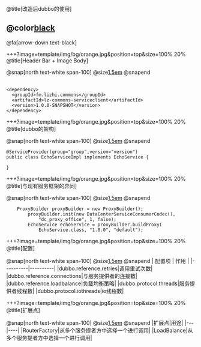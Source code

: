 @title[改造后dubbo的使用]

## @color[black](改造后dubbo的使用)

@fa[arrow-down text-black]


+++?image=template/img/bg/orange.jpg&position=top&size=100% 20%
@title[Header Bar + Image Body]

@snap[north text-white span-100]
@size[1.5em](依赖)
@snapend
<br><br>
```
<dependency>
  <groupId>fm.lizhi.commons</groupId>
  <artifactId>lz-commons-serviceclient</artifactId>
  <version>1.0.0-SNAPSHOT</version>
</dependency>
```

+++?image=template/img/bg/orange.jpg&position=top&size=100% 20%
@title[dubbo的架构]

@snap[north text-white span-100]
@size[1.5em](服务提供者)
@snapend
```
@ServiceProvider(group="group",version="version")
public class EchoServiceImpl implements EchoService {

}
```

+++?image=template/img/bg/orange.jpg&position=top&size=100% 20%
@title[与现有服务框架的异同]

@snap[north text-white span-100]
@size[1.5em](服务调用者)
@snapend
```
	ProxyBuilder proxyBuilder = new ProxyBuilder();
		proxyBuilder.init(new DataCenterServiceConsumerCodec(), 
            "dc_proxy_office", 1, false);
		EchoService echoService = proxyBuilder.buildProxy(
            EchoService.class, "1.0.0", "default");
```

+++?image=template/img/bg/orange.jpg&position=top&size=100% 20%
@title[配置]

@snap[north text-white span-100]
@size[1.5em](配置)
@snapend
| 配置项 | 作用 |
|----------|----------|
|dubbo.reference.retries|调用重试次数|
|dubbo.reference.connections|与服务提供者的连接数|
|dubbo.reference.loadbalance|负载均衡策略|
|dubbo.protocol.threads|服务提供者线程数|
|dubbo.protocol.iothreads|io线程数|

+++?image=template/img/bg/orange.jpg&position=top&size=100% 20%
@title[扩展点]

@snap[north text-white span-100]
@size[1.5em](扩展点)
@snapend
|扩展点|用途|
|---|----|
|RouterFactory|从多个服务提者方中选择一个进行调用|
|LoadBalance|从多个服务提者方中选择一个进行调用|
